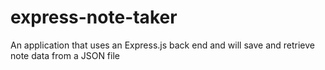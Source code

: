 # express-note-taker
An application that uses an Express.js back end and will save and retrieve note data from a JSON file
